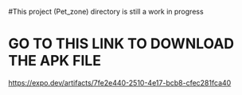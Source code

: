 #This project (Pet_zone) directory is still a work in progress
# GO TO THIS LINK TO DOWNLOAD THE APK FILE
https://expo.dev/artifacts/7fe2e440-2510-4e17-bcb8-cfec281fca40